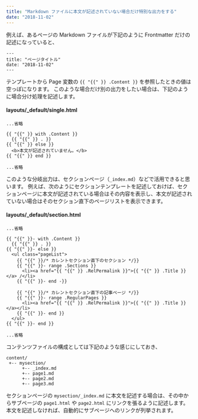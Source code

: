 ```yaml
---
title: "Markdown ファイルに本文が記述されていない場合だけ特別な出力をする"
date: "2018-11-02"
---
```


例えば、あるページの Markdown ファイルが下記のように Frontmatter だけの記述になっていると、

~~~
---
title: "ページタイトル"
date: "2018-11-02"
---
~~~

テンプレートから Page 変数の `{{ "{{" }} .Content }}` を参照したときの値は空っぽになります。
このような場合だけ別の出力をしたい場合は、下記のように場合分け処理を記述します。

#### layouts/_default/single.html

~~~
...省略

{{ "{{" }} with .Content }}
  {{ "{{" }} . }}
{{ "{{" }} else }}
  <b>本文が記述されていません。</b>
{{ "{{" }} end }}

...省略
~~~

このような分岐出力は、セクションページ（`_index.md`）などで活用できると思います。
例えば、次のようにセクションテンプレートを記述しておけば、セクションページに本文が記述されている場合はその内容を表示し、本文が記述されていない場合はそのセクション直下のページリストを表示できます。

#### layouts/_default/section.html

~~~
...省略

{{ "{{" }}- with .Content }}
  {{ "{{" }} . }}
{{ "{{" }}- else }}
  <ul class="pageList">
    {{ "{{" }}/* カレントセクション直下のセクション */}}
    {{ "{{" }}- range .Sections }}
      <li><a href="{{ "{{" }} .RelPermalink }}">{{ "{{" }} .Title }}</a> /</li>
    {{ "{{" }}- end -}}

    {{ "{{" }}/* カレントセクション直下の記事ページ */}}
    {{ "{{" }}- range .RegularPages }}
      <li><a href="{{ "{{" }} .RelPermalink }}">{{ "{{" }} .Title }}</a></li>
    {{ "{{" }}- end }}
  </ul>
{{ "{{" }}- end }}

...省略
~~~

コンテンツファイルの構成としては下記のような感じにしておき、

~~~
content/
 +-- mysection/
      +-- _index.md
      +-- page1.md
      +-- page2.md
      +-- page3.md
~~~

セクションページの `mysection/_index.md` に本文を記述する場合は、その中からサブページの `page1.html` や `page2.html` にリンクを張るように記述します。
本文を記述しなければ、自動的にサブページへのリンクが列挙されます。

